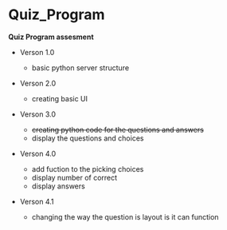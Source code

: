 # Quiz_Program

**Quiz Program assesment**


* Verson 1.0 
  - basic python server structure
  
* Verson 2.0
  - creating basic UI

* Verson 3.0
  - ~~creating python code for the questions and answers~~
  - display the questions and choices
  
* Verson 4.0
  - add fuction to the picking choices 
  - display number of correct 
  - display answers

* Verson 4.1
  - changing the way the question is layout is it can function
